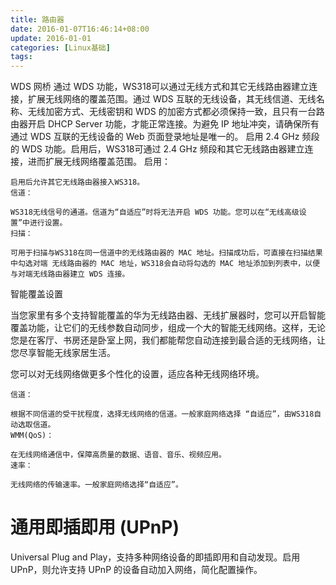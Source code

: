 ```yaml
---
title: 路由器
date: 2016-01-07T16:46:14+08:00
update: 2016-01-01
categories: [Linux基础]
tags:
---
```


WDS 网桥
通过 WDS 功能，WS318可以通过无线方式和其它无线路由器建立连接，扩展无线网络的覆盖范围。通过 WDS 互联的无线设备，其无线信道、无线名称、无线加密方式、无线密钥和 WDS 的加密方式都必须保持一致，且只有一台路由器开启 DHCP Server 功能，才能正常连接。为避免 IP 地址冲突，请确保所有通过 WDS 互联的无线设备的 Web 页面登录地址是唯一的。
启用 2.4 GHz 频段的 WDS 功能。启用后，WS318可通过 2.4 GHz 频段和其它无线路由器建立连接，进而扩展无线网络覆盖范围。
    启用：

    启用后允许其它无线路由器接入WS318。
    信道：

    WS318无线信号的通道。信道为“自适应”时将无法开启 WDS 功能。您可以在“无线高级设置”中进行设置。
    扫描：

    可用于扫描与WS318在同一信道中的无线路由器的 MAC 地址。扫描成功后，可直接在扫描结果中勾选对端 无线路由器的 MAC 地址，WS318会自动将勾选的 MAC 地址添加到列表中，以便与对端无线路由器建立 WDS 连接。


智能覆盖设置

当您家里有多个支持智能覆盖的华为无线路由器、无线扩展器时，您可以开启智能覆盖功能，让它们的无线参数自动同步，组成一个大的智能无线网络。这样，无论您是在客厅、书房还是卧室上网，我们都能帮您自动连接到最合适的无线网络，让您尽享智能无线家居生活。

您可以对无线网络做更多个性化的设置，适应各种无线网络环境。

    信道：

    根据不同信道的受干扰程度，选择无线网络的信道。一般家庭网络选择 “自适应”，由WS318自动选取信道。
    WMM(QoS)：

    在无线网络通信中，保障高质量的数据、语音、音乐、视频应用。
    速率：

    无线网络的传输速率。一般家庭网络选择“自适应”。



# 通用即插即用 (UPnP)
  Universal Plug and Play，支持多种网络设备的即插即用和自动发现。启用 UPnP，则允许支持 UPnP 的设备自动加入网络，简化配置操作。
